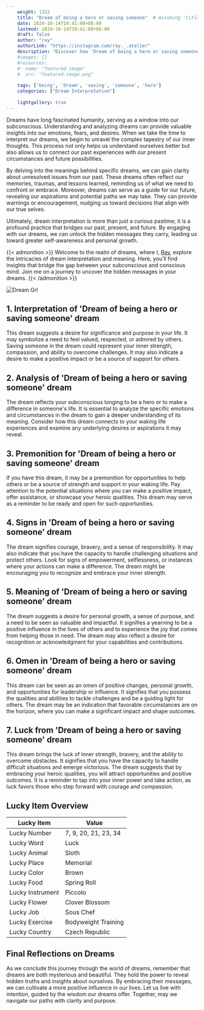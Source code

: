 ```yaml
---
    weight: 1322
    title: "Dream of being a hero or saving someone"  # Assuming 'title' column exists
    date: 2024-10-14T19:41:00+08:00
    lastmod: 2024-10-14T19:41:00+08:00
    draft: false
    author: "ray"
    authorLink: "https://instagram.com/ray._.atelier"
    description: "Discover how 'Dream of being a hero or saving someone' can interpret your future and uncover its significant meanings in your life."
    #images: []
    #resources:
    #- name: "featured-image"
    #  src: "featured-image.png"
    
    tags: ['being', 'Dream', 'saving', 'someone', 'hero']
    categories: ["Dream Interpretation"]
    
    lightgallery: true
---
```

    
Dreams have long fascinated humanity, serving as a window into our subconscious. Understanding and analyzing dreams can provide valuable insights into our emotions, fears, and desires. When we take the time to interpret our dreams, we begin to unravel the complex tapestry of our inner thoughts. This process not only helps us understand ourselves better but also allows us to connect our past experiences with our present circumstances and future possibilities.

By delving into the meanings behind specific dreams, we can gain clarity about unresolved issues from our past. These dreams often reflect our memories, traumas, and lessons learned, reminding us of what we need to confront or embrace. Moreover, dreams can serve as a guide for our future, revealing our aspirations and potential paths we may take. They can provide warnings or encouragement, nudging us toward decisions that align with our true selves.

Ultimately, dream interpretation is more than just a curious pastime; it is a profound practice that bridges our past, present, and future. By engaging with our dreams, we can unlock the hidden messages they carry, leading us toward greater self-awareness and personal growth.

{{< admonition >}}
Welcome to the realm of dreams, where I, [Ray](https://instagram.com/ray._.atelier), explore the intricacies of dream interpretation and meaning. Here, you’ll find insights that bridge the gap between your subconscious and conscious mind. Join me on a journey to uncover the hidden messages in your dreams.
{{< /admonition >}}

![Dream Grl](https://cdn.pixabay.com/photo/2017/11/02/03/35/gothic-2910057_1280.jpg "Dream Grl")

## 1. Interpretation of 'Dream of being a hero or saving someone' dream
 This dream suggests a desire for significance and purpose in your life. It may symbolize a need to feel valued, respected, or admired by others. Saving someone in the dream could represent your inner strength, compassion, and ability to overcome challenges. It may also indicate a desire to make a positive impact or be a source of support for others.

## 2. Analysis of 'Dream of being a hero or saving someone' dream
 The dream reflects your subconscious longing to be a hero or to make a difference in someone's life. It is essential to analyze the specific emotions and circumstances in the dream to gain a deeper understanding of its meaning. Consider how this dream connects to your waking life experiences and examine any underlying desires or aspirations it may reveal.

## 3. Premonition for 'Dream of being a hero or saving someone' dream
 If you have this dream, it may be a premonition for opportunities to help others or be a source of strength and support in your waking life. Pay attention to the potential situations where you can make a positive impact, offer assistance, or showcase your heroic qualities. This dream may serve as a reminder to be ready and open for such opportunities.

## 4. Signs in 'Dream of being a hero or saving someone' dream
 The dream signifies courage, bravery, and a sense of responsibility. It may also indicate that you have the capacity to handle challenging situations and protect others. Look for signs of empowerment, selflessness, or instances where your actions can make a difference. The dream might be encouraging you to recognize and embrace your inner strength.

## 5. Meaning of 'Dream of being a hero or saving someone' dream
 The dream suggests a desire for personal growth, a sense of purpose, and a need to be seen as valuable and impactful. It signifies a yearning to be a positive influence in the lives of others and to experience the joy that comes from helping those in need. The dream may also reflect a desire for recognition or acknowledgment for your capabilities and contributions.

## 6. Omen in 'Dream of being a hero or saving someone' dream
 This dream can be seen as an omen of positive changes, personal growth, and opportunities for leadership or influence. It signifies that you possess the qualities and abilities to tackle challenges and be a guiding light for others. The dream may be an indication that favorable circumstances are on the horizon, where you can make a significant impact and shape outcomes.

## 7. Luck from 'Dream of being a hero or saving someone' dream
 This dream brings the luck of inner strength, bravery, and the ability to overcome obstacles. It signifies that you have the capacity to handle difficult situations and emerge victorious. The dream suggests that by embracing your heroic qualities, you will attract opportunities and positive outcomes. It is a reminder to tap into your inner power and take action, as luck favors those who step forward with courage and compassion.

## Lucky Item Overview
| Lucky Item          | Value              |
|---------------|--------------------|
| Lucky Number        | 7, 9, 20, 21, 23, 34  |
| Lucky Word          | Luck |
| Lucky Animal        | Sloth |
| Lucky Place         | Memorial     |
| Lucky Color         | Brown     |
| Lucky Food          | Spring Roll      |
| Lucky Instrument    | Piccolo |
| Lucky Flower        | Clover Blossom    |
| Lucky Job           | Sous Chef       |
| Lucky Exercise      | Bodyweight Training  |
| Lucky Country       | Czech Republic    |


##  Final Reflections on Dreams

As we conclude this journey through the world of dreams, remember that dreams are both mysterious and beautiful. They hold the power to reveal hidden truths and insights about ourselves. By embracing their messages, we can cultivate a more positive influence in our lives. Let us live with intention, guided by the wisdom our dreams offer. Together, may we navigate our paths with clarity and purpose.
